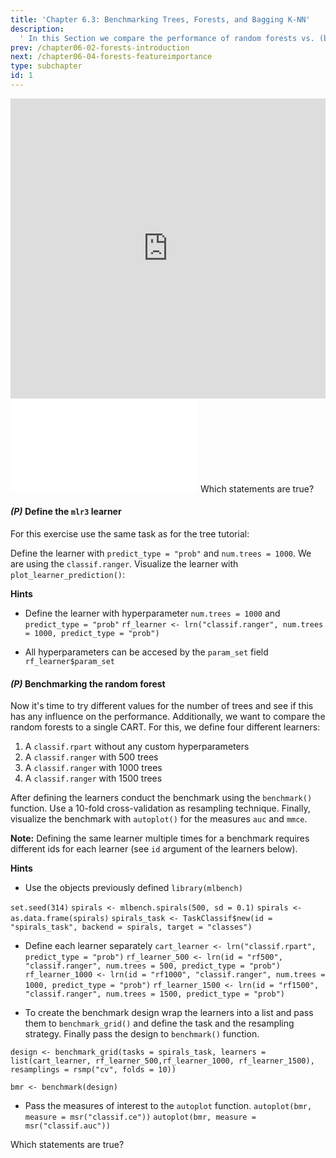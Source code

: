 ```yaml
---
title: 'Chapter 6.3: Benchmarking Trees, Forests, and Bagging K-NN'
description:
  ' In this Section we compare the performance of random forests vs. (bagged) CART and (bagged) k-NN.'
prev: /chapter06-02-forests-introduction
next: /chapter06-04-forests-featureimportance
type: subchapter
id: 1
---
```


<exercise id="1" title="Video Lecture">

<iframe width="100%" height="480" src="https://www.youtube.com/embed/uOamholBaZ0" frameborder="0" allow="accelerometer; autoplay; encrypted-media; gyroscope; picture-in-picture" allowfullscreen></iframe>

</exercise>

<exercise id="2" title="Slides">

<object data="pdfs/6/slides-forests-benchmark.pdf" type="application/pdf" style="width:100%;height:480px">
    <embed src="pdfs/6/slides-forests-benchmark.pdf" type="application/pdf" />
</object>

</exercise>


<exercise id="3" title="Quiz">
Which statements are true?
<choice>
<opt text="The OOB error shares similarities with cross-validation estimation. It can also be used for a quicker model selection." correct="true">
</opt>
<opt text="In random forests for regression, a good rule of thumb is to use mtry=`(√p)`" correct="true">
</opt>
<opt text="Proximities are used in replacing missing data, but not in locating outliers.">
</opt>
</choice>
</exercise>

<exercise id="4" title="Coding">

#### *(P)* Define the `mlr3` learner

For this exercise use the same task as for the tree tutorial:

<codeblock id="06_03_01">
</codeblock>


Define the learner with `predict_type = "prob"` and `num.trees = 1000`. We are using the `classif.ranger`. Visualize the learner with `plot_learner_prediction()`:

<codeblock id="06_03_02">

**Hints**

- Define the learner with hyperparameter `num.trees = 1000` and `predict_type = "prob"`
`rf_learner <- lrn("classif.ranger", num.trees = 1000, predict_type = "prob")`

- All hyperparameters can be accesed by the `param_set` field
`rf_learner$param_set`


</codeblock>


#### *(P)* Benchmarking the random forest

Now it's time to try different values for the number of trees and see if this has any influence on the performance. Additionally, we want to compare the random forests to a single CART. For this, we define four different learners:

1. A `classif.rpart` without any custom hyperparameters
1. A `classif.ranger` with 500 trees
1. A `classif.ranger` with 1000 trees
1. A `classif.ranger` with 1500 trees

After defining the learners conduct the benchmark using the `benchmark()` function. Use a 10-fold cross-validation as resampling technique. Finally, visualize the benchmark with `autoplot()` for the measures `auc` and `mmce`.

**Note:** Defining the same learner multiple times for a benchmark requires different ids for each learner (see `id` argument of the learners below).


<codeblock id="06_03_03">

**Hints**

- Use the objects previously defined
`library(mlbench)`

`set.seed(314)`
`spirals <- mlbench.spirals(500, sd = 0.1)`
`spirals <- as.data.frame(spirals)`
`spirals_task <- TaskClassif$new(id = "spirals_task", backend = spirals, target = "classes")`

- Define each learner separately
`cart_learner <- lrn("classif.rpart", predict_type = "prob")`
`rf_learner_500 <- lrn(id = "rf500", "classif.ranger", num.trees = 500, predict_type = "prob")`
`rf_learner_1000 <- lrn(id = "rf1000", "classif.ranger", num.trees = 1000, predict_type = "prob")`
`rf_learner_1500 <- lrn(id = "rf1500", "classif.ranger", num.trees = 1500, predict_type = "prob")`

- To create the benchmark design wrap the learners into a list and pass them to `benchmark_grid()` and define the task and the resampling strategy. Finally pass the design to `benchmark()` function.

`design <- benchmark_grid(tasks = spirals_task, learners = list(cart_learner, rf_learner_500,rf_learner_1000, rf_learner_1500), resamplings = rsmp("cv", folds = 10))`

`bmr <- benchmark(design)`

- Pass the measures of interest to the `autoplot` function.
`autoplot(bmr, measure = msr("classif.ce"))`
`autoplot(bmr, measure = msr("classif.auc"))`
</codeblock>
</exercise>


<exercise id="5" title="Quiz">
Which statements are true?
<choice>
<opt text="CART outperforms the random forest.">
</opt>
<opt text="Trying different values for the number of trees does not affect the performance." correct="true">
</opt>
<opt text="Tuning the number of trees can give a nice performance boost.">
</opt>
</choice>
</exercise>
